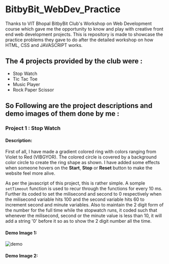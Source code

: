 # BitbyBit_WebDev_Practice
Thanks to VIT Bhopal BitbyBit Club's Workshop on Web Development course which gave me the opportunity to know and play with creative front end web development projects. This is repository is made to showcase the practice problems they gave to do after the detailed workshop on how HTML, CSS and JAVASCRIPT works.

## The 4 projects provided by the club were :
<ul>
  <li>Stop Watch</li>
  <li>Tic Tac Toe</li>
  <li>Music Player</li>
  <li>Rock Paper Scissor</li>
  </ul>
  
 ## So Following are the project descriptions and demo images of them done by me :
 
 
 ### Project 1 : Stop Watch
 
 #### Description:
 
 First of all, I have made a gradient colored ring with colors ranging from Violet to Red (VIBGYOR). The colored circle is covered by a background color circle to create the ring shape as shown. I have added some effects when someone hovers on the **Start**, **Stop** or **Reset** button to make the website feel more alive.
 
 As per the javascript of this project, this is rather simple. A somple `setTimeout` function is used to recur through the functions for every 10 ms. Further its coded to set the milisecond and second to 0 respectively when the milisecond variable hits 100 and the second variable hits 60 to increment second and minute variables. Also to maintain the 2 digit form of the number for the full time while the stopwatch runs, it coded such that whenever the milisecond, second or the minute value is less than 10, it will add a string '0'
before it so as to show the 2 digit number all the time.

#### Demo Image 1:
![demo](https://user-images.githubusercontent.com/72212592/170106460-2cd5348b-351b-4454-a24f-ed3c7c9fa6c7.png)

#### Demo Image 2:


